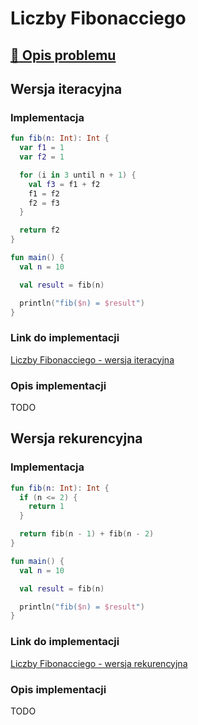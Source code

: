 # Liczby Fibonacciego

## [:link: Opis problemu](../../../../algorithms/integers/fibonacci-numbers.md)

## Wersja iteracyjna

### Implementacja

```kotlin
fun fib(n: Int): Int {
  var f1 = 1
  var f2 = 1

  for (i in 3 until n + 1) {
    val f3 = f1 + f2
    f1 = f2
    f2 = f3
  }

  return f2
}

fun main() {
  val n = 10

  val result = fib(n)

  println("fib($n) = $result")
}
```

### Link do implementacji

[Liczby Fibonacciego - wersja iteracyjna](https://ideone.com/4JCa5w)

### Opis implementacji

TODO

## Wersja rekurencyjna

### Implementacja

```kotlin
fun fib(n: Int): Int {
  if (n <= 2) {
    return 1
  }

  return fib(n - 1) + fib(n - 2)
}

fun main() {
  val n = 10

  val result = fib(n)

  println("fib($n) = $result")
}
```

### Link do implementacji

[Liczby Fibonacciego - wersja rekurencyjna](https://ideone.com/cBKjhg)

### Opis implementacji

TODO
